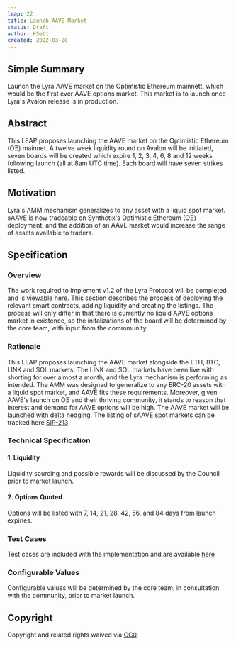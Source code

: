```yaml
---
leap: 22
title: Launch AAVE Market
status: Draft
author: KSett
created: 2022-03-28
---
```


<!--You can leave these HTML comments in your merged LEAP and delete the visible duplicate text guides, they will not appear and may be helpful to refer to if you edit it again. This is the suggested template for new LEAPs. Note that a LEAP number will be assigned by an editor. When opening a pull request to submit your LEAP, please use an abbreviated title in the filename, `leap-draft_title_abbrev.md`. The title should be 44 characters or less.-->

## Simple Summary
<!--"If you can't explain it simply, you don't understand it well enough." Simply describe the outcome the proposed changes intends to achieve. This should be non-technical and accessible to a casual community member.-->
Launch the Lyra AAVE market on the Optimistic Ethereum mainnett, which would be the first ever AAVE options market. This market is to launch once Lyra's Avalon release is in production. 

## Abstract
<!--A short (~200 word) description of the proposed change, the abstract should clearly describe the proposed change. This is what *will* be done if the LEAP is implemented, not *why* it should be done or *how* it will be done. If the LEAP proposes deploying a new contract, write, "we propose to deploy a new contract that will do x".-->

This LEAP proposes launching the AAVE market on the Optimistic Ethereum (OΞ) mainnet. A twelve week liquidity round on Avalon will be initiated, seven boards will be created which expire 1, 2, 3, 4, 6, 8 and 12 weeks following launch (all at 8am UTC time). Each board will have seven strikes listed.

## Motivation
<!--This is the problem statement. This is the *why* of the LEAP. It should clearly explain *why* the current state of the protocol is inadequate.  It is critical that you explain *why* the change is needed, if the LEAP proposes changing how something is calculated, you must address *why* the current calculation is innaccurate or wrong. This is not the place to describe how the LEAP will address the issue!-->
Lyra's AMM mechanism generalizes to any asset with a liquid spot market. sAAVE is now tradeable on Synthetix's Optimistic Ethereum (OΞ) deployment, and the addition of an AAVE market would increase the range of assets available to traders. 

## Specification
<!--The specification should describe the syntax and semantics of any new feature, there are five sections
1. Overview
2. Rationale
3. Technical Specification
4. Test Cases
5. Configurable Values
-->

### Overview
<!--This is a high level overview of *how* the LEAP will solve the problem. The overview should clearly describe how the new feature will be implemented.-->
The work required to implement v1.2 of the Lyra Protocol will be completed and is viewable [here](https://github.com/lyra-finance/lyra-protocol). This section describes the process of deploying the relevant smart contracts, adding liquidity and creating the listings. The process will only differ in that there is currently no liquid AAVE options market in existence, so the initalizations of the board will be determined by the core team, with input from the commmunity. 

### Rationale
<!--This is where you explain the reasoning behind how you propose to solve the problem. Why did you propose to implement the change in this way, what were the considerations and trade-offs. The rationale fleshes out what motivated the design and why particular design decisions were made. It should describe alternate designs that were considered and related work. The rationale may also provide evidence of consensus within the community, and should discuss important objections or concerns raised during discussion.-->
This LEAP proposes launching the AAVE market alongside the ETH, BTC, LINK and SOL markets. The LINK and SOL markets have been live with shorting for over almost a month, and the Lyra mechanism is performing as intended. The AMM was designed to generalize to any ERC-20 assets with a liquid spot market, and AAVE fits these requirements. Moreover, given AAVE's launch on OΞ and their thriving community, it stands to reason that interest and demand for AAVE options will be high. The AAVE market will be launched with delta hedging. The listing of sAAVE spot markets can be tracked here [SIP-213](https://sips.synthetix.io/sips/sip-213/).

### Technical Specification
<!--The technical specification should outline the public API of the changes proposed. That is, changes to any of the interfaces Lyra currently exposes or the creations of new ones.-->

#### 1. Liquidity

Liquidity sourcing and possible rewards will be discussed by the Council prior to market launch. 

#### 2. Options Quoted
Options will be listed with 7, 14, 21, 28, 42, 56, and 84 days from launch expiries.
### Test Cases
<!--Test cases for an implementation are mandatory for LEAPs but can be included with the implementation..-->
Test cases are included with the implementation and are available [here](https://github.com/lyra-finance/lyra-protocol/tree/master/test)

### Configurable Values
<!--Please list all values configurable under this implementation.-->
Configurable values will be determined by the core team, in consultation with the community, prior to market launch. 


## Copyright
Copyright and related rights waived via [CC0](https://creativecommons.org/publicdomain/zero/1.0/).
